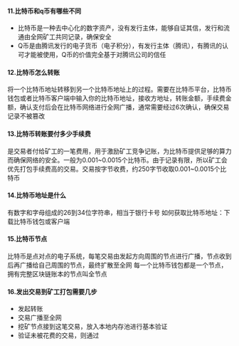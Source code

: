 #### 11.比特币和q币有哪些不同
- 比特币是一种去中心化的数字资产，没有发行主体，能够自证其信，发行和流通由全网矿工共同记录，确保安全
- Q币是由腾讯发行的电子货币（电子积分），有发行主体（腾讯），有腾讯的认可才能被使用，Q币的价值完全基于对腾讯公司的信任

#### 12.比特币怎么转账
将一个比特币地址转移到另一个比特币地址上的过程。需要在比特币平台，比特币钱包或者比特币客户端中输入你的比特币地址，接收方地址，转账金额，手续费金额，确认支付后会在比特币网络进行全网广播，通常需要经过6次确认，确保交易记录不被篡改


#### 13.比特币转账要付多少手续费
是交易者付给矿工的一笔费用，用于激励矿工竞争记账，为比特币提供足够的算力而确保网络的安全。一般为0.001~0.0015个比特币。由于记录有限，所以矿工会优先打包手续费高的交易。交易按字节收费，约250字节收取0.001~0.0015个比特币

#### 14.比特币地址是什么
有数字和字母组成的26到34位字符串，相当于银行卡号
如何获取比特币地址：下载比特币钱包或客户端

#### 15.比特币节点
比特币是点对点的电子系统，每笔交易由发起方向周围的节点进行广播，节点收到后再广播给自己周围的节点，最终扩散至全网
每一个比特币钱包都是一个节点，拥有完整区块链账本的节点叫全节点

#### 16.发出交易到矿工打包需要几步
- 发起转账
- 交易广播至全网
- 挖矿节点接到这笔交易，放入本地内存池进行基本验证
- 验证未被花费的交易，则通过